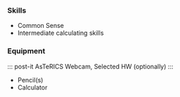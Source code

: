 ### Skills

* Common Sense
* Intermediate calculating skills

### Equipment

::: post-it
AsTeRICS
Webcam, Selected HW (optionally)
:::

* Pencil(s)
* Calculator

<!-- more -->